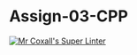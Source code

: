 # Assign-03-CPP
[![Mr Coxall's Super Linter](https://github.com/ICS3U-C-Programming-Remy-S/Assign-03-CPP/workflows/Mr%20Coxall's%20Super%20Linter/badge.svg)](https://github.com/ICS3U-C-Programming-Remy-S/Assign-03-CPP/actions/)
